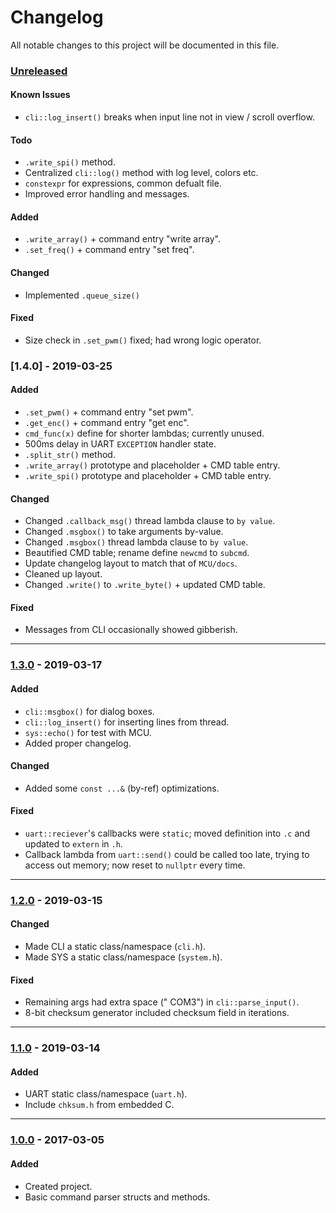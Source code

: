 # Changelog
All notable changes to this project will be documented in this file.

### [Unreleased]

#### Known Issues
- `cli::log_insert()` breaks when input line not in view / scroll overflow.

#### Todo
- `.write_spi()` method.
- Centralized `cli::log()` method with log level, colors etc.
- `constexpr` for expressions, common defualt file.
- Improved error handling and messages.

#### Added
- `.write_array()` + command entry "write array".
- `.set_freq()` + command entry "set freq".

#### Changed
- Implemented `.queue_size()`

#### Fixed
- Size check in `.set_pwm()` fixed; had wrong logic operator.

<!-- ----------------------------------------------------------------------------------------- -->

### [1.4.0] - 2019-03-25

#### Added

- `.set_pwm()` + command entry "set pwm".
- `.get_enc()` + command entry "get enc".
- `cmd_func(x)` define for shorter lambdas; currently unused.
- 500ms delay in UART `EXCEPTION` handler state.
- `.split_str()` method.
- `.write_array()` prototype and placeholder + CMD table entry.
- `.write_spi()` prototype and placeholder + CMD table entry.

#### Changed

- Changed `.callback_msg()` thread lambda clause to `by value`.
- Changed `.msgbox()` to take arguments by-value.
- Changed `.msgbox()` thread lambda clause to `by value`.
- Beautified CMD table; rename define `newcmd` to `subcmd`.
- Update changelog layout to match that of `MCU/docs`.
- Cleaned up layout.
- Changed `.write()` to `.write_byte()` + updated CMD table.

#### Fixed
- Messages from CLI occasionally showed gibberish.

---

<!-- ----------------------------------------------------------------------------------------- -->

### [1.3.0] - 2019-03-17

#### Added
- `cli::msgbox()` for dialog boxes.
- `cli::log_insert()` for inserting lines from thread.
- `sys::echo()` for test with MCU.
- Added proper changelog.

#### Changed
- Added some `const ...&` (by-ref) optimizations.

#### Fixed
- `uart::reciever`'s callbacks were `static`; moved definition into `.c` and updated to `extern` in `.h`.
- Callback lambda from `uart::send()` could be called too late, trying to access out memory; now reset to `nullptr` every time.

---

<!-- ----------------------------------------------------------------------------------------- -->

### [1.2.0] - 2019-03-15

#### Changed
- Made CLI a static class/namespace (`cli.h`).
- Made SYS a static class/namespace (`system.h`).

#### Fixed
- Remaining args had extra space (" COM3") in `cli::parse_input()`.
- 8-bit checksum generator included checksum field in iterations.

---

<!-- ----------------------------------------------------------------------------------------- -->

### [1.1.0] - 2019-03-14

#### Added
- UART static class/namespace (`uart.h`).
- Include `chksum.h` from embedded C.

---

<!-- ----------------------------------------------------------------------------------------- -->

### [1.0.0] - 2017-03-05

#### Added
- Created project.
- Basic command parser structs and methods.

<!-- ----------------------------------------------------------------------------------------- -->

[Unreleased]: #changelog
[1.3.0]: #changelog
[1.2.0]: #changelog
[1.1.0]: #changelog
[1.0.0]: #changelog
